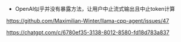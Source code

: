 * OpenAI似乎并没有暴露方法，让用户中止流式输出且中止token计算

https://github.com/Maximilian-Winter/llama-cpp-agent/issues/47

https://chatgpt.com/c/6780ef35-3138-8012-8580-fd18d783a837


